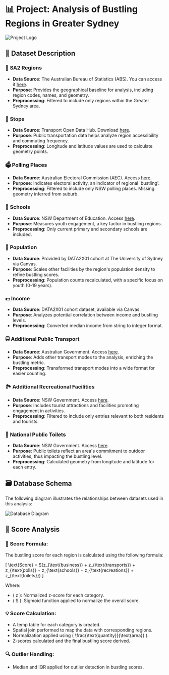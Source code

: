 # 📊 Project: Analysis of Bustling Regions in Greater Sydney

![Project Logo](https://upload.wikimedia.org/wikipedia/commons/thumb/6/63/Logo_of_the_University_of_Sydney.svg/120px-Logo_of_the_University_of_Sydney.svg.png)

## 📍 Dataset Description

### 🚏 **SA2 Regions**
- **Data Source**: The Australian Bureau of Statistics (ABS). You can access it [here](https://www.abs.gov.au/).
- **Purpose**: Provides the geographical baseline for analysis, including region codes, names, and geometry.
- **Preprocessing**: Filtered to include only regions within the Greater Sydney area.

### 🚌 **Stops**
- **Data Source**: Transport Open Data Hub. Download [here](https://opendata.transport.nsw.gov.au/dataset/timetables-complete-gtfs).
- **Purpose**: Public transportation data helps analyze region accessibility and commuting frequency.
- **Preprocessing**: Longitude and latitude values are used to calculate geometry points.

### 🗳️ **Polling Places**
- **Data Source**: Australian Electoral Commission (AEC). Access [here](https://results.aec.gov.au/24310/Website/HouseDownloadsMenu-24310-Csv.htm).
- **Purpose**: Indicates electoral activity, an indicator of regional 'bustling'.
- **Preprocessing**: Filtered to include only NSW polling places. Missing geometry inferred from suburb.

### 🏫 **Schools**
- **Data Source**: NSW Department of Education. Access [here](https://data.cese.nsw.gov.au/data/dataset/school-intake-zones-catchment-areas-for-nsw-government-schools).
- **Purpose**: Measures youth engagement, a key factor in bustling regions.
- **Preprocessing**: Only current primary and secondary schools are included.

### 👥 **Population**
- **Data Source**: Provided by DATA2X01 cohort at The University of Sydney via Canvas.
- **Purpose**: Scales other facilities by the region's population density to refine bustling scores.
- **Preprocessing**: Population counts recalculated, with a specific focus on youth (0-19 years).

### 💵 **Income**
- **Data Source**: DATA2X01 cohort dataset, available via Canvas.
- **Purpose**: Analyzes potential correlation between income and bustling levels.
- **Preprocessing**: Converted median income from string to integer format.

### 🚍 **Additional Public Transport**
- **Data Source**: Australian Government. Access [here](https://data.gov.au/dataset/ds-nsw-1311d015-a1ea-427f-b2c7-f161063719c9/details?q=).
- **Purpose**: Adds other transport modes to the analysis, enriching the bustling metric.
- **Preprocessing**: Transformed transport modes into a wide format for easier counting.

### 🏞️ **Additional Recreational Facilities**
- **Data Source**: NSW Government. Access [here](https://portal.spatial.nsw.gov.au/portal/home/item.html?id=a761e34d6be04bf6ac133d204e7c0d44).
- **Purpose**: Includes tourist attractions and facilities promoting engagement in activities.
- **Preprocessing**: Filtered to include only entries relevant to both residents and tourists.

### 🚻 **National Public Toilets**
- **Data Source**: NSW Government. Access [here](https://portal.spatial.nsw.gov.au/portal/apps/sites/#/homepage).
- **Purpose**: Public toilets reflect an area's commitment to outdoor activities, thus impacting the bustling level.
- **Preprocessing**: Calculated geometry from longitude and latitude for each entry.

## 🗃️ **Database Schema**

The following diagram illustrates the relationships between datasets used in this analysis:

![Database Diagram](dbdiagram.png)

## 🔢 **Score Analysis**

### 📝 **Score Formula**:
The bustling score for each region is calculated using the following formula:

\[
\text{Score} = S(z_{\text{business}} + z_{\text{transports}} + z_{\text{polls}} + z_{\text{schools}} + z_{\text{recreations}} + z_{\text{toilets}})
\]

Where:
- \( z \): Normalized z-score for each category.
- \( S \): Sigmoid function applied to normalize the overall score.

### 💡 **Score Calculation**:
- A temp table for each category is created.
- Spatial join performed to map the data with corresponding regions.
- Normalization applied using \( \frac{\text{quantity}}{\text{area}} \).
- Z-scores calculated and the final bustling score derived.

### 🔍 **Outlier Handling**:
- Median and IQR applied for outlier detection in bustling scores.
